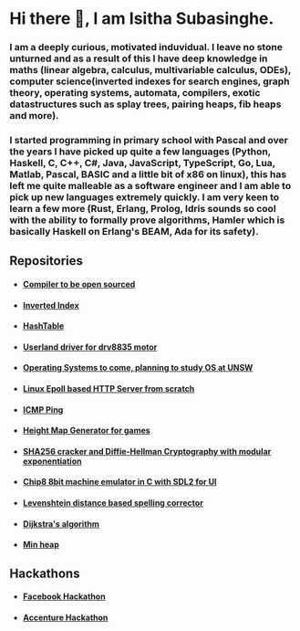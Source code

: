 Hi there 👋, I am Isitha Subasinghe. 
======
### I am a deeply curious, motivated induvidual. I leave no stone unturned and as a result of this I have deep knowledge in maths (**linear algebra**, **calculus**, **multivariable calculus, ODEs**), computer science(**inverted indexes for search engines**, **graph theory**, **operating systems**, **automata**, **compilers**, **exotic datastructures such as splay trees, pairing heaps, fib heaps and more**).


### I started programming in primary school with Pascal and over the years I have picked up quite a few languages (**Python**, **Haskell**, **C**, **C++**, **C#**, **Java**, **JavaScript**, **TypeScript**, **Go**, **Lua**, **Matlab**, **Pascal**, **BASIC** and a little bit of **x86** on linux), this has left me quite malleable as a software engineer and I am able to pick up new languages extremely quickly. I am very keen to learn a few more (Rust, Erlang, Prolog, Idris sounds so cool with the ability to formally prove algorithms, Hamler which is basically Haskell on Erlang's BEAM, Ada for its safety).

## Repositories
* #### [Compiler to be open sourced](https://github.com/isubasinghe/GoatCompiler)
* #### [Inverted Index](https://github.com/isubasinghe/qsearch)
* #### [HashTable](https://github.com/isubasinghe/htable)
* #### [Userland driver for drv8835 motor](https://github.com/isubasinghe/libdrv8835)
* #### [Operating Systems to come, planning to study OS at UNSW](https://www.handbook.unsw.edu.au/undergraduate/courses/2020/COMP9242)
* #### [Linux Epoll based HTTP Server from scratch](https://github.com/isubasinghe/http-server)
* #### [ICMP Ping](https://github.com/isubasinghe/ping)
* #### [Height Map Generator for games](https://github.com/isubasinghe/HeightMapGenerator)
* #### [SHA256 cracker and Diffie-Hellman Cryptography with modular exponentiation ](https://github.com/isubasinghe/comp30023-2019-project-2)
* #### [Chip8 8bit machine emulator in C with SDL2 for UI](https://github.com/isubasinghe/chip8)
* #### [Levenshtein distance based spelling corrector](https://github.com/isubasinghe/COMP20007-ass2/tree/master/assignment2)
* #### [Dijkstra's algorithm](https://github.com/isubasinghe/COMP10002-ass2/blob/master/ass2-soln.c)
* #### [Min heap](https://github.com/isubasinghe/heap)

## Hackathons
* #### [Facebook Hackathon](https://github.com/isubasinghe/fbhack-2019-frontend)
* #### [Accenture Hackathon](https://github.com/isubasinghe/bit-bankers)